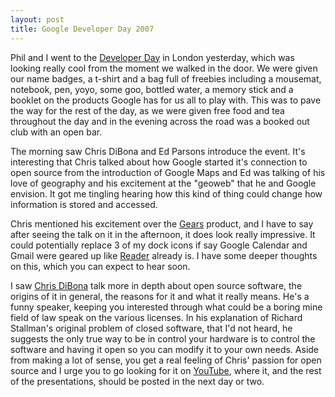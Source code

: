 ```yaml
---
layout: post
title: Google Developer Day 2007
---
```


Phil and I went to the [Developer Day](http://code.google.com/events/developerday/) in London yesterday, which was looking really cool from the moment we walked in the door. We were given our name badges, a t-shirt and a bag full of freebies including a mousemat, notebook, pen, yoyo, some goo, bottled water, a memory stick and a booklet on the products Google has for us all to play with. This was to pave the way for the rest of the day, as we were given free food and tea throughout the day and in the evening across the road was a booked out club with an open bar.

The morning saw Chris DiBona and Ed Parsons introduce the event. It's interesting that Chris talked about how Google started it's connection to open source from the introduction of Google Maps and Ed was talking of his love of geography and his excitement at the "geoweb" that he and Google envision. It got me tingling hearing how this kind of thing could change how information is stored and accessed.

Chris mentioned his excitement over the [Gears](http://gears.google.com/) product, and I have to say after seeing the talk on it in the afternoon, it does look really impressive. It could potentially replace 3 of my dock icons if say Google Calendar and Gmail were geared up like [Reader](http://www.google.com/reader/) already is. I have some deeper thoughts on this, which you can expect to hear soon.

I saw [Chris DiBona](http://egofood.blogspot.com/) talk more in depth about open source software, the origins of it in general, the reasons for it and what it really means. He's a funny speaker, keeping you interested through what could be a boring mine field of law speak on the various licenses. In his explanation of Richard Stallman's original problem of closed software, that I'd not heard, he suggests the only true way to be in control your hardware is to control the software and having it open so you can modify it to your own needs. Aside from making a lot of sense, you get a real feeling of Chris' passion for open source and I urge you to go looking for it on [YouTube](http://www.youtube.com), where it, and the rest of the presentations, should be posted in the next day or two.
